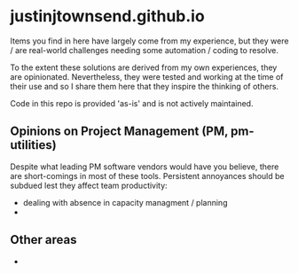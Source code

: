 # justinjtownsend.github.io

Items you find in here have largely come from my experience, but they were / are real-world challenges needing some automation / coding to resolve.

To the extent these solutions are derived from my own experiences, they are opinionated. Nevertheless, they were tested and working at the time of their use and so I share them here that they inspire the thinking of others.

Code in this repo is provided 'as-is' and is not actively maintained.

## Opinions on Project Management (PM, pm-utilities)
Despite what leading PM software vendors would have you believe, there are short-comings in most of these tools. Persistent annoyances should be subdued lest they affect team productivity:

- dealing with absence in capacity managment / planning
- 

## Other areas
- 
